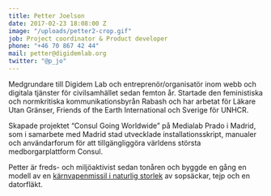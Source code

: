 ```yaml
---
title: Petter Joelson
date: 2017-02-23 18:08:00 Z
image: "/uploads/petter2-crop.gif"
job: Project coordinator & Product developer
phone: "+46 70 867 42 44"
mail: petter@digidemlab.org
twitter: "@p_jo"
---
```

Medgrundare till Digidem Lab och entreprenör/organisatör inom webb och digitala tjänster för civilsamhället sedan femton år. Startade den feministiska och normkritiska kommunikationsbyrån Rabash och har arbetat för Läkare Utan Gränser, Friends of the Earth International och Sverige för UNHCR.

Skapade projektet “Consul Going Worldwide” på Medialab Prado i Madrid, som i samarbete med Madrid stad utvecklade installationsskript, manualer och användarforum för att tillgängliggöra världens största medborgarplattform Consul.

Petter är freds- och miljöaktivist sedan tonåren och byggde en gång en modell av en [kärnvapenmissil i naturlig storlek](http://media.gettyimages.com/photos/faslane-united-kingdom-campaigners-hold-an-inflatable-during-a-in-picture-id73572010?s=612x612) av sopsäckar, tejp och en datorfläkt.
